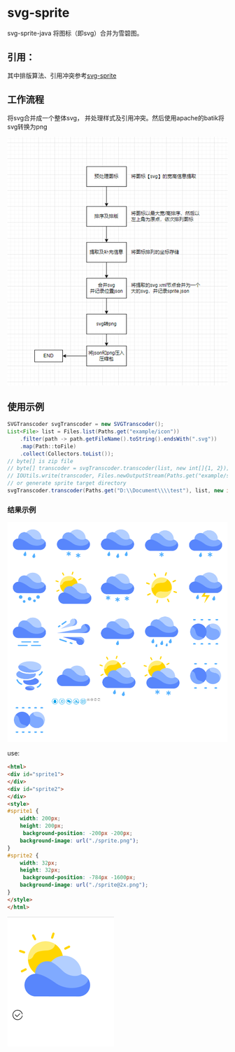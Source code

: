 # svg-sprite
svg-sprite-java
将图标（即svg）合并为雪碧图。

## 引用：

其中排版算法、引用冲突参考[svg-sprite](https://github.com/svg-sprite/svg-sprite)

## 工作流程

将svg合并成一个整体svg， 并处理样式及引用冲突。然后使用apache的batik将svg转换为png

![](./example/flow.png)

## 使用示例

``` java
SVGTranscoder svgTranscoder = new SVGTranscoder();
List<File> list = Files.list(Paths.get("example/icon"))
    .filter(path -> path.getFileName().toString().endsWith(".svg"))
    .map(Path::toFile)
    .collect(Collectors.toList());
// byte[] is zip file
// byte[] transcoder = svgTranscoder.transcoder(list, new int[]{1, 2});
// IOUtils.write(transcoder, Files.newOutputStream(Paths.get("example/sprite/sprite.zip")));
// or generate sprite target directory
svgTranscoder.transcoder(Paths.get("D:\\Document\\\\test"), list, new int[]{1, 2});
```

### 结果示例



![sprite](.\example\sprite\sprite.png)

use:

```html
<html>
<div id="sprite1">
</div>
<div id="sprite2">
</div>
<style>
#sprite1 {
	width: 200px;
	height: 200px;
	 background-position: -200px -200px;
	background-image: url("./sprite.png");
}
#sprite2 {
	width: 32px;
	height: 32px;
	 background-position: -784px -1600px;
	background-image: url("./sprite@2x.png");
}
</style>
</html>
```

![](./example/html.png)

